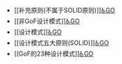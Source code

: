 - [[补充原则(不属于SOLID原则)]][♿GO](./补充原则(不属于SOLID原则).md)
- [[非GoF设计模式]][♿GO](./非GoF设计模式.md)
- [[设计模式]][♿GO](./设计模式.md)
- [[设计模式五大原则(SOLID)]][♿GO](./设计模式五大原则(SOLID).md)
- [[GoF的23种设计模式]][♿GO](./GoF的23种设计模式.md)
